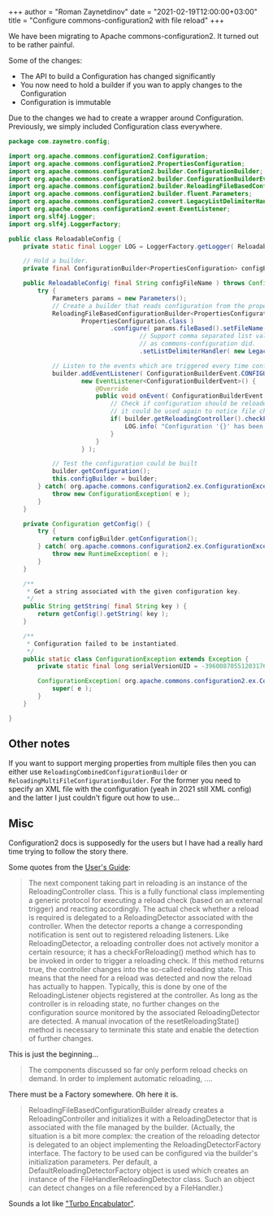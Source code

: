+++
author = "Roman Zaynetdinov"
date = "2021-02-19T12:00:00+03:00"
title = "Configure commons-configuration2 with file reload"
+++

We have been migrating to Apache commons-configuration2. It turned out to be rather painful. 

Some of the changes:

* The API to build a Configuration has changed significantly
* You now need to hold a builder if you wan to apply changes to the Configuration
* Configuration is immutable

Due to the changes we had to create a wrapper around Configuration. Previously, we simply included Configuration class everywhere.


```java
package com.zaynetro.config;

import org.apache.commons.configuration2.Configuration;
import org.apache.commons.configuration2.PropertiesConfiguration;
import org.apache.commons.configuration2.builder.ConfigurationBuilder;
import org.apache.commons.configuration2.builder.ConfigurationBuilderEvent;
import org.apache.commons.configuration2.builder.ReloadingFileBasedConfigurationBuilder;
import org.apache.commons.configuration2.builder.fluent.Parameters;
import org.apache.commons.configuration2.convert.LegacyListDelimiterHandler;
import org.apache.commons.configuration2.event.EventListener;
import org.slf4j.Logger;
import org.slf4j.LoggerFactory;

public class ReloadableConfig {
    private static final Logger LOG = LoggerFactory.getLogger( ReloadableConfig.class );

    // Hold a builder.
    private final ConfigurationBuilder<PropertiesConfiguration> configBuilder;

    public ReloadableConfig( final String configFileName ) throws ConfigurationException {
        try {
            Parameters params = new Parameters();
            // Create a builder that reads configuration from the property file and supports reloading.
            ReloadingFileBasedConfigurationBuilder<PropertiesConfiguration> builder = new ReloadingFileBasedConfigurationBuilder<>(
                    PropertiesConfiguration.class )
                            .configure( params.fileBased().setFileName( configFileName )
                                    // Support comma separated list values. Legacy handler should read list the same was
                                    // as commons-configuration did.
                                    .setListDelimiterHandler( new LegacyListDelimiterHandler( ',' ) ) );

            // Listen to the events which are triggered every time configuration is requested.
            builder.addEventListener( ConfigurationBuilderEvent.CONFIGURATION_REQUEST,
                    new EventListener<ConfigurationBuilderEvent>() {
                        @Override
                        public void onEvent( ConfigurationBuilderEvent event ) {
                            // Check if configuration should be reloaded. This call also resets the reloading controller so that
                            // it could be used again to notice file changes.
                            if( builder.getReloadingController().checkForReloading( null ) ) {
                                LOG.info( "Configuration '{}' has been updated.", configFileName );
                            }
                        }
                    } );

            // Test the configuration could be built
            builder.getConfiguration();
            this.configBuilder = builder;
        } catch( org.apache.commons.configuration2.ex.ConfigurationException e ) {
            throw new ConfigurationException( e );
        }
    }

    private Configuration getConfig() {
        try {
            return configBuilder.getConfiguration();
        } catch( org.apache.commons.configuration2.ex.ConfigurationException e ) {
            throw new RuntimeException( e );
        }
    }

    /**
     * Get a string associated with the given configuration key.
     */
    public String getString( final String key ) {
        return getConfig().getString( key );
    }

    /**
     * Configuration failed to be instantiated.
     */
    public static class ConfigurationException extends Exception {
        private static final long serialVersionUID = -3960087055120317691L;

        ConfigurationException( org.apache.commons.configuration2.ex.ConfigurationException e ) {
            super( e );
        }
    }

}
```

## Other notes

If you want to support merging properties from multiple files then you can either use `ReloadingCombinedConfigurationBuilder` or `ReloadingMultiFileConfigurationBuilder`. 
For the former you need to specify an XML file with the configuration (yeah in 2021 still XML config) and the latter I just couldn't figure out how to use...


## Misc

Configuration2 docs is supposedly for the users but I have had a really hard time trying to follow the story there.

Some quotes from the [User's Guide](https://commons.apache.org/proper/commons-configuration/userguide/user_guide.html):

> The next component taking part in reloading is an instance of the ReloadingController class. This is a fully functional class implementing a generic protocol for executing a reload check (based on an external trigger) and reacting accordingly. The actual check whether a reload is required is delegated to a ReloadingDetector associated with the controller. When the detector reports a change a corresponding notification is sent out to registered reloading listeners. Like ReloadingDetector, a reloading controller does not actively monitor a certain resource; it has a checkForReloading() method which has to be invoked in order to trigger a reloading check. If this method returns true, the controller changes into the so-called reloading state. This means that the need for a reload was detected and now the reload has actually to happen. Typically, this is done by one of the ReloadingListener objects registered at the controller. As long as the controller is in reloading state, no further changes on the configuration source monitored by the associated ReloadingDetector are detected. A manual invocation of the resetReloadingState() method is necessary to terminate this state and enable the detection of further changes.

This is just the beginning...

> The components discussed so far only perform reload checks on demand. In order to implement automatic reloading, ....

There must be a Factory somewhere. Oh here it is.

> ReloadingFileBasedConfigurationBuilder already creates a ReloadingController and initializes it with a ReloadingDetector that is associated with the file managed by the builder. (Actually, the situation is a bit more complex: the creation of the reloading detector is delegated to an object implementing the ReloadingDetectorFactory interface. The factory to be used can be configured via the builder's initialization parameters. Per default, a DefaultReloadingDetectorFactory object is used which creates an instance of the FileHandlerReloadingDetector class. Such an object can detect changes on a file referenced by a FileHandler.) 

Sounds a lot like ["Turbo Encabulator"](https://www.youtube.com/watch?v=Ac7G7xOG2Ag).
